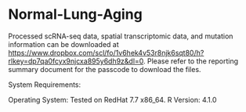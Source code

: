 # Normal-Lung-Aging

Processed scRNA-seq data, spatial transcriptomic data, and mutation information can be downloaded at https://www.dropbox.com/scl/fo/1v6hek4v53r8njk6sqt80/h?rlkey=dp7qa0fcyx9njcxa895y6dh9z&dl=0. Please refer to the reporting summary document for the passcode to download the files.

System Requirements:

Operating System: Tested on RedHat 7.7 x86_64.
R Version: 4.1.0

